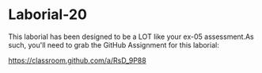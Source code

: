 # Laborial-20

This laborial has been designed to be a LOT like your ex-05 assessment.As such, you'll need to grab the GitHub Assignment for this laborial:

https://classroom.github.com/a/RsD_9P88